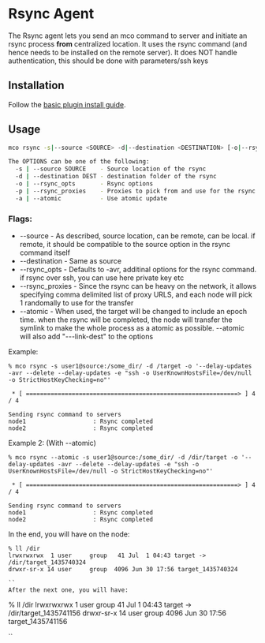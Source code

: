 # Rsync Agent
The Rsync agent lets you send an mco command to server and initiate an rsync process **from** centralized location.
It uses the rsync command (and hence needs to be installed on the remote server).
It does NOT handle authentication, this should be done with parameters/ssh keys

## Installation

Follow the [basic plugin install guide](http://projects.puppetlabs.com/projects/mcollective-plugins/wiki/InstalingPlugins).

## Usage
``` bash
mco rsync -s|--source <SOURCE> -d|--destination <DESTINATION> [-o|--rsync_opts <OPTIONS>] [-a|--atomic]

The OPTIONS can be one of the following:
  -s | --source SOURCE    - Source location of the rsync
  -d | --destination DEST - destination folder of the rsync
  -o | --rsync_opts       - Rsync options
  -p | --rsync_proxies    - Proxies to pick from and use for the rsync
  -a | --atomic           - Use atomic update
```
### Flags:
 + --source - As described, source location, can be remote, can be local. if remote, it should 
  be compatible to the source option in the rsync command itself
 + --destination - Same as source
 + --rsync_opts - Defaults to -avr, additinal options for the rsync command. if rsync over ssh, you can use here private key etc
 + --rsync_proxies - Since the rsync can be heavy on the network, it allows specifying comma delimited list of proxy URLS, and each 
  node will pick 1 randomally to use for the transfer
 + --atomic - When used, the target will be changed to include an epoch time. when the rsync will be completed, the node
  will transfer the symlink to make the whole process as a atomic as possible. --atomic will also add "---link-dest" to the options
 

Example:
```
% mco rsync -s user1@source:/some_dir/ -d /target -o '--delay-updates -avr --delete --delay-updates -e "ssh -o UserKnownHostsFile=/dev/null -o StrictHostKeyChecking=no"'

 * [ ============================================================> ] 4 / 4

Sending rsync command to servers
node1                   : Rsync completed
node2                   : Rsync completed
```

Example 2: (With --atomic)
```
% mco rsync --atomic -s user1@source:/some_dir/ -d /dir/target -o '--delay-updates -avr --delete --delay-updates -e "ssh -o UserKnownHostsFile=/dev/null -o StrictHostKeyChecking=no"'

 * [ ============================================================> ] 4 / 4

Sending rsync command to servers
node1                   : Rsync completed
node2                   : Rsync completed
```

In the end, you will have on the node:
```
% ll /dir
lrwxrwxrwx  1 user     group   41 Jul  1 04:43 target -> /dir/target_1435740324
drwxr-sr-x 14 user     group  4096 Jun 30 17:56 target_1435740324

``
After the next one, you will have:
```
% ll /dir
lrwxrwxrwx  1 user     group   41 Jul  1 04:43 target -> /dir/target_1435741156
drwxr-sr-x 14 user     group  4096 Jun 30 17:56 target_1435741156

``
